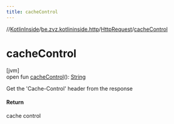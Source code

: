 ```yaml
---
title: cacheControl
---
```

//[KotlinInside](../../../index.html)/[be.zvz.kotlininside.http](../index.html)/[HttpRequest](index.html)/[cacheControl](cache-control.html)



# cacheControl



[jvm]\
open fun [cacheControl](cache-control.html)(): [String](https://docs.oracle.com/javase/7/docs/api/java/lang/String.html)



Get the 'Cache-Control' header from the response



#### Return



cache control




